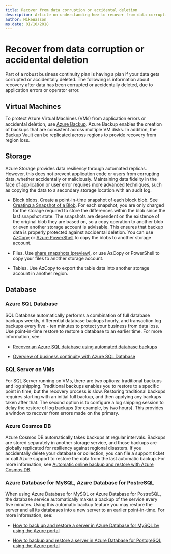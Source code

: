 ```yaml
---
title: Recover from data corruption or accidental deletion
description: Article on understanding how to recover from data corruption of data or accidental data deletion to and designing resilient, highly available, fault tolerant applications as well as planning for disaster recovery
author: MikeWasson
ms.date: 01/10/2018
---
```


# Recover from data corruption or accidental deletion 

Part of a robust business continuity plan is having a plan if your data gets corrupted or accidentally deleted. The following is information about recovery after data has been corrupted or accidentally deleted, due to application errors or operator error.

## Virtual Machines

To protect Azure Virtual Machines (VMs) from application errors or accidental deletion, use [Azure Backup](/azure/backup/). Azure Backup enables the creation of backups that are consistent across multiple VM disks. In addition, the Backup Vault can be replicated across regions to provide recovery from region loss.

## Storage

Azure Storage provides data resiliency through automated replicas. However, this does not prevent application code or users from corrupting data, whether accidentally or maliciously. Maintaining data fidelity in the face of application or user error requires more advanced techniques, such as copying the data to a secondary storage location with an audit log. 

- Block blobs. Create a point-in-time snapshot of each block blob. See [Creating a Snapshot of a Blob](/rest/api/storageservices/creating-a-snapshot-of-a-blob). For each snapshot, you are only charged for the storage required to store the differences within the blob since the last snapshot state. The snapshots are dependent on the existence of the original blob they are based on, so a copy operation to another blob or even another storage account is advisable. This ensures that backup data is properly protected against accidental deletion. You can use [AzCopy](/azure/storage/common/storage-use-azcopy) or [Azure PowerShell](/azure/storage/common/storage-powershell-guide-full) to copy the blobs to another storage account.

- Files. Use [share snapshots (preview)](/azure/storage/files/storage-how-to-use-files-snapshots), or use AzCopy or PowerShell to copy your files to another storage account.

- Tables. Use AzCopy to export the table data into another storage account in another region.

## Database

### Azure SQL Database 

SQL Database automatically performs a combination of full database backups weekly, differential database backups hourly, and transaction log backups every five - ten minutes to protect your business from data loss. Use point-in-time restore to restore a database to an earlier time. For more information, see:

- [Recover an Azure SQL database using automated database backups](/azure/sql-database/sql-database-recovery-using-backups)

- [Overview of business continuity with Azure SQL Database](/azure/sql-database/sql-database-business-continuity)

### SQL Server on VMs

For SQL Server running on VMs, there are two options: traditional backups and log shipping. Traditional backups enables you to restore to a specific point in time, but the recovery process is slow. Restoring traditional backups requires starting with an initial full backup, and then applying any backups taken after that. The second option is to configure a log shipping session to delay the restore of log backups (for example, by two hours). This provides a window to recover from errors made on the primary.

### Azure Cosmos DB

Azure Cosmos DB automatically takes backups at regular intervals. Backups are stored separately in another storage service, and those backups are globally replicated for resiliency against regional disasters. If you accidentally delete your database or collection, you can file a support ticket or call Azure support to restore the data from the last automatic backup. For more information, see [Automatic online backup and restore with Azure Cosmos DB](/azure/cosmos-db/online-backup-and-restore).

### Azure Database for MySQL, Azure Database for PostreSQL

When using Azure Database for MySQL or Azure Database for PostreSQL, the database service automatically makes a backup of the service every five minutes. Using this automatic backup feature you may restore the server and all its databases into a new server to an earlier point-in-time. For more information, see:

- [How to back up and restore a server in Azure Database for MySQL by using the Azure portal](/azure/mysql/howto-restore-server-portal)

- [How to backup and restore a server in Azure Database for PostgreSQL using the Azure portal](/azure/postgresql/howto-restore-server-portal)


